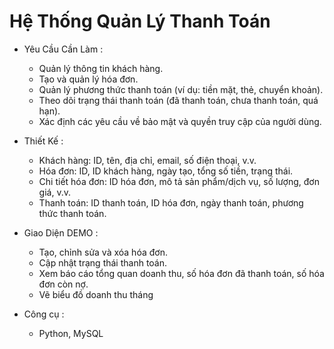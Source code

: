 <h1>Hệ Thống Quản Lý Thanh Toán</h1>

* Yêu Cầu Cần Làm :
  - Quản lý thông tin khách hàng.
  - Tạo và quản lý hóa đơn.
  - Quản lý phương thức thanh toán (ví dụ: tiền mặt, thẻ, chuyển khoản).
  - Theo dõi trạng thái thanh toán (đã thanh toán, chưa thanh toán, quá hạn).
  - Xác định các yêu cầu về bảo mật và quyền truy cập của người dùng.

* Thiết Kế :
  - Khách hàng: ID, tên, địa chỉ, email, số điện thoại, v.v.
  - Hóa đơn: ID, ID khách hàng, ngày tạo, tổng số tiền, trạng thái.
  - Chi tiết hóa đơn: ID hóa đơn, mô tả sản phẩm/dịch vụ, số lượng, đơn giá, v.v.
  - Thanh toán: ID thanh toán, ID hóa đơn, ngày thanh toán, phương thức thanh toán.

* Giao Diện DEMO :
  - Tạo, chỉnh sửa và xóa hóa đơn.
  - Cập nhật trạng thái thanh toán.
  - Xem báo cáo tổng quan doanh thu, số hóa đơn đã thanh toán, số hóa đơn còn nợ.
  - Vẽ biểu đồ doanh thu tháng

* Công cụ :
  - Python, MySQL

